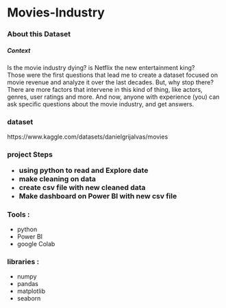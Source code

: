 # Movies-Industry

<h3> About this Dataset</h3>

<h5>Context</h5>

Is the movie industry dying? is Netflix the new entertainment king? <br>
Those were the first questions that lead me to create a dataset focused on movie revenue and analyze it over the last decades. But, why stop there? There are more factors that intervene in this kind of thing, like actors, genres, user ratings and more. And now, anyone with experience (you) can ask specific questions about the movie industry, and get answers.

<h3>dataset</h3>
https://www.kaggle.com/datasets/danielgrijalvas/movies

<h3> project Steps</h>
<ul>
  <li> using python to read and Explore date  </li>
  <li> make cleaning on data </li>
  <li> create csv file with new cleaned data </li>
  <li> Make dashboard on Power BI with new csv file   </li>
</ul>


<h3> Tools : </h3>
<ul>
  <li> python </li>
  <li> Power BI </li>
  <li> google Colab </li>
</ul>

<h3> libraries : </h3>
<ul>
  <li> numpy </li>
  <li> pandas </li>
  <li> matplotlib </li>
  <li> seaborn </li>
</ul>

